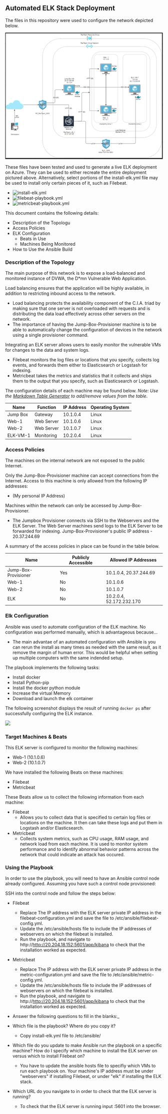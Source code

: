 ## Automated ELK Stack Deployment

The files in this repository were used to configure the network depicted below.

![](Diagrams/Full_network.PNG)

These files have been tested and used to generate a live ELK deployment on Azure. They can be used to either recreate the entire deployment pictured above. Alternatively, select portions of the install-elk.yml file may be used to install only certain pieces of it, such as Filebeat.

 - ![install-elk.yml](Playbook%20File/install-elk.yml)
 - ![filebeat-playbook.yml](Playbook%20File/filebeat-playbook.yml)
 - ![metricbeat-playbook.yml](Playbook%20File/metricbeat-playbook.yml)
  

This document contains the following details:
- Description of the Topologu
- Access Policies
- ELK Configuration
  - Beats in Use
  - Machines Being Monitored
- How to Use the Ansible Build


### Description of the Topology

The main purpose of this network is to expose a load-balanced and monitored instance of DVWA, the D*mn Vulnerable Web Application.

Load balancing ensures that the application will be highly available, in addition to restricting inbound access to the network.

 - Load balancing protects the availability component of the C.I.A. triad by making sure that one server is not overloaded with requests and is distributing the data load effectively across other servers on the network.
- The importance of having the Jump-Box-Provisioner machine is to be able to automatically change the configuration of devices in the network using a single provisioner command.

Integrating an ELK server allows users to easily monitor the vulnerable VMs for changes to the data and system logs.
- Filebeat monitors the log files or locations that you specify, collects log events, and forwards them either to Elasticsearch or Logstash for indexing.
- Metricbeat takes the metrics and statistics that it collects and ships them to the output that you specify, such as Elasticsearch or Logstash.

The configuration details of each machine may be found below.
_Note: Use the [Markdown Table Generator](http://www.tablesgenerator.com/markdown_tables) to add/remove values from the table_.

| Name        | Function  | IP Address | Operating System |
|-------------|-----------|------------|------------------|
| Jump Box    | Gateway   | 10.1.0.4   | Linux            |
| Web-1       | Web Server| 10.1.0.6   | Linux            |
| Web-2       | Web Server| 10.1.0.7   | Linux            |
| ELK-VM-1    | Monitoring| 10.2.0.4   | Linux            |

### Access Policies

The machines on the internal network are not exposed to the public Internet. 

Only the Jump-Box-Provisioner machine can accept connections from the Internet. Access to this machine is only allowed from the following IP addresses:
- (My personal IP Address)

Machines within the network can only be accessed by Jump-Box-Provisioner.
- The Jumpbox Provisioner connects via SSH to the Webservers and the ELK Server. The Web Server machines send logs to the ELK Server to be forwarded for indexing. Jump-Box-Provisioner's public IP address - 20.37.244.69

A summary of the access policies in place can be found in the table below.

| Name                 | Publicly Accessible | Allowed IP Addresses       |
|----------------------|---------------------|----------------------------|
| Jump-Box-Provisioner | Yes                 | 10.1.0.4, 20.37.244.69     |
| Web-1                | No                  | 10.1.0.6                   |
| Web-2                | No                  | 10.1.0.7                   |
| ELK                  | No                  | 10.2.0.4, 52.172.232.170   |

### Elk Configuration

Ansible was used to automate configuration of the ELK machine. No configuration was performed manually, which is advantageous because...
- The main advantae of an automated configuration with Ansible is you can rerun the install as many times as needed with the same result, as it remove the margin of human error. This would be helpful when setting up multiple computers with the same indended setup.

The playbook implements the following tasks:
- Install docker
- Install Python-pip
- Install the docker python module
- Increase the virtual Memory
- Download and launch the elk container

The following screenshot displays the result of running `docker ps` after successfully configuring the ELK instance.

![](/Images/docker_ps.JPG)

### Target Machines & Beats
This ELK server is configured to monitor the following machines:
- Web-1 (10.1.0.6)
- Web-2 (10.1.0.7)

We have installed the following Beats on these machines:
- Filebeat
- Metricbeat

These Beats allow us to collect the following information from each machine:
- Filebeat
	- Allows you to collect data that is specified to certain log files or locations on the machine. It then can take these logs and put them in Logstash and/or Elasticsearch.
- Metricbeat 
	- Collects system metrics, such as CPU usage, RAM usage, and network load from each machine. It is used to monitor system performance and to identify abnormal behavior patterns across the network that could indicate an attack has occured.

### Using the Playbook
In order to use the playbook, you will need to have an Ansible control node already configured. Assuming you have such a control node provisioned: 

SSH into the control node and follow the steps below:

- Filebeat

	- Replace The IP address with the ELK server private IP address in the filebeat-configuration.yml and save the file to 	/etc/ansible/filebeat-config.yml.
	- Update the /etc/ansible/hosts file to include the IP addresses of webservers on which the filebeat is installed.
	- Run the playbook, and navigate to http://http://20.204.18.152:5601/app/kibana to check that the installation worked as expected.

- Metricbeat

	- Replace The IP address with the ELK server private IP address in the metric-configuration.yml and save the file to /etc/ansible/metric-config.yml.
	- Update the /etc/ansible/hosts file to include the IP addresses of webservers on which the filebeat is installed.
	- Run the playbook, and navigate to http://http://20.204.18.152:5601/app/kibana to check that the installation worked as expected.

- Answer the following questions to fill in the blanks:_

- Which file is the playbook? Where do you copy it?
	- Copy install-elk.yml file to /etc/ansible/
- Which file do you update to make Ansible run the playbook on a specific machine? How do I specify which machine to install the ELK server on []()versus which to install Filebeat on?
	- You have to update the ansible hosts file to specifiy which VMs to run each playbook on. Your machine's IP address must be under "webservers" if installing Filebeat, or under "elk" if installing the ELK stack.
- Which URL do you navigate to in order to check that the ELK server is running?
	- To check that the ELK server is running input <ELK SERVER IP Address>:5601 into the browser.

